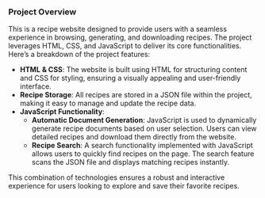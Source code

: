 ### Project Overview

This is a recipe website designed to provide users with a seamless experience in browsing, generating, and downloading recipes. The project leverages HTML, CSS, and JavaScript to deliver its core functionalities. Here’s a breakdown of the project features:

- **HTML & CSS**: The website is built using HTML for structuring content and CSS for styling, ensuring a visually appealing and user-friendly interface.
- **Recipe Storage**: All recipes are stored in a JSON file within the project, making it easy to manage and update the recipe data.
- **JavaScript Functionality**:
  - **Automatic Document Generation**: JavaScript is used to dynamically generate recipe documents based on user selection. Users can view detailed recipes and download them directly from the website.
  - **Recipe Search**: A search functionality implemented with JavaScript allows users to quickly find recipes on the page. The search feature scans the JSON file and displays matching recipes instantly.

This combination of technologies ensures a robust and interactive experience for users looking to explore and save their favorite recipes.

